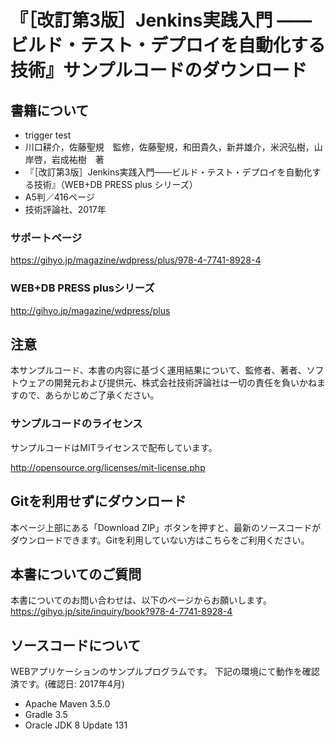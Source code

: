 # 『［改訂第3版］Jenkins実践入門 ――ビルド・テスト・デプロイを自動化する技術』サンプルコードのダウンロード

## 書籍について
- trigger test
- 川口耕介，佐藤聖規　監修，佐藤聖規，和田貴久，新井雄介，米沢弘樹，山岸啓，岩成祐樹　著
- 『［改訂第3版］Jenkins実践入門――ビルド・テスト・デプロイを自動化する技術』（WEB+DB PRESS plus シリーズ）
- A5判／416ページ
- 技術評論社、2017年

### サポートページ
https://gihyo.jp/magazine/wdpress/plus/978-4-7741-8928-4

### WEB+DB PRESS plusシリーズ
http://gihyo.jp/magazine/wdpress/plus

## 注意
本サンプルコード、本書の内容に基づく運用結果について、監修者、著者、ソフトウェアの開発元および提供元、株式会社技術評論社は一切の責任を負いかねますので、あらかじめご了承ください。

### サンプルコードのライセンス
サンプルコードはMITライセンスで配布しています。

http://opensource.org/licenses/mit-license.php

## Gitを利用せずにダウンロード
本ページ上部にある「Download ZIP」ボタンを押すと、最新のソースコードがダウンロードできます。Gitを利用していない方はこちらをご利用ください。

## 本書についてのご質問
本書についてのお問い合わせは、以下のページからお願いします。  
https://gihyo.jp/site/inquiry/book?978-4-7741-8928-4

## ソースコードについて
WEBアプリケーションのサンプルプログラムです。
下記の環境にて動作を確認済です。(確認日: 2017年4月)
* Apache Maven 3.5.0
* Gradle 3.5
* Oracle JDK 8 Update 131
